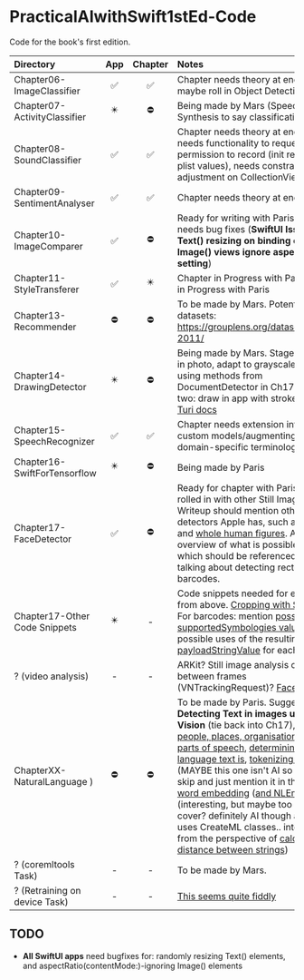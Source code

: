 # PracticalAIwithSwift1stEd-Code
Code for the book's first edition.

| Directory | App | Chapter | Notes |
|:---|:---:|:---:|:---|
|Chapter06-ImageClassifier | ✅ | ✅ | Chapter needs theory at end, and maybe roll in Object Detection |
|Chapter07-ActivityClassifier | ✴️ | ⛔️ | Being made by Mars (Speech Synthesis to say classifications?) |
|Chapter08-SoundClassifier | ✅ | ✅ | Chapter needs theory at end, and app needs functionality to request permission to record (init request and plist values), needs constraints adjustment on CollectionView tiles |
|Chapter09-SentimentAnalyser | ✅ | ✅ | Chapter needs theory at end |
|Chapter10-ImageComparer | ✅ | ⛔️ | Ready for writing with Paris. App needs bug fixes (**SwiftUI Issues: Text() resizing on binding change, Image() views ignore aspectRatio() setting**) |
|Chapter11-StyleTransferer | ✅ | ✴️ | Chapter in Progress with Paris; model in Progress with Paris |
|Chapter13-Recommender| ⛔️ | ⛔️ | To be made by Mars. Potential datasets: https://grouplens.org/datasets/hetrec-2011/ |
|Chapter14-DrawingDetector | ✴️ | ⛔️ | Being made by Mars. Stage one: scan in photo, adapt to grayscale image using methods from DocumentDetector in Ch17. Stage two: draw in app with stroke detection. [Turi docs](https://apple.github.io/turicreate/docs/userguide/drawing_classifier/) |
|Chapter15-SpeechRecognizer | ✅ | ✅ | Chapter needs extension into training custom models/augmenting with domain-specific terminology  |
|Chapter16-SwiftForTensorflow | ✴️ | ⛔️ | Being made by Paris |
|Chapter17-FaceDetector | ✅ | ⛔️ | Ready for chapter with Paris, possibly rolled in with other Still Image tasks. Writeup should mention other types of detectors Apple has, such as [animals](https://developer.apple.com/documentation/vision/vnanimaldetector) and [whole human figures](https://developer.apple.com/documentation/vision/vndetecthumanrectanglesrequest). Apple's overview of what is possible is [here](https://developer.apple.com/documentation/vision/detecting_objects_in_still_images), which should be referenced when talking about detecting rectangles or barcodes.  |
|Chapter17-Other Code Snippets | ✴️| - | Code snippets needed for examples from above. [Cropping with Saliency](https://developer.apple.com/documentation/vision/cropping_images_using_saliency). For barcodes: mention [possible supportedSymbologies values](https://developer.apple.com/documentation/vision/vnbarcodesymbology) and possible uses of the resulting [payloadStringValue](https://developer.apple.com/documentation/vision/vnbarcodeobservation/2923485-payloadstringvalue) for each detection.  |
| ? (video analysis) | - | - | ARKit? Still image analysis correlation between frames (VNTrackingRequest)? [Face Tracking](https://developer.apple.com/documentation/vision/tracking_the_user_s_face_in_real_time) |
| ChapterXX-NaturalLanguage ) | ⛔️ | ⛔️ | To be made by Paris. Suggestions: **Detecting Text in images using Vision** (tie back into Ch17), [detecting people, places, organisations](https://developer.apple.com/documentation/naturallanguage/identifying_people_places_and_organizations), and [parts of speech](https://developer.apple.com/documentation/naturallanguage/identifying_parts_of_speech), [determining what language text is](https://developer.apple.com/documentation/naturallanguage/nllanguagerecognizer), [tokenizing sentences](https://developer.apple.com/documentation/naturallanguage/tokenizing_natural_language_text) (MAYBE this one isn't AI so we could skip and just mention it in the text?), [word embedding](https://developer.apple.com/documentation/createml/mlwordembedding) ([and NLEmbedding](https://developer.apple.com/documentation/naturallanguage/nlembedding))(interesting, but maybe too esoteric to cover? definitely AI though and even uses CreateML classes.. interesting from the perspective of [calculating the distance between strings](https://developer.apple.com/documentation/naturallanguage/nlembedding/3200310-distance))  |
| ? (coremltools Task) | - | - | To be made by Mars. |
| ? (Retraining on device Task) | - | - | [This seems quite fiddly](https://developer.apple.com/documentation/coreml/mlupdatetask) |

## TODO

* **All SwiftUI apps** need bugfixes for: randomly resizing Text() elements, and aspectRatio(contentMode:)-ignoring Image() elements
